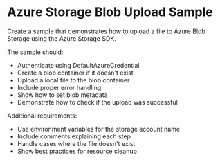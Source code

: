 # Azure Storage Blob Upload Sample

Create a sample that demonstrates how to upload a file to Azure Blob Storage using the Azure Storage SDK.

The sample should:
- Authenticate using DefaultAzureCredential
- Create a blob container if it doesn't exist
- Upload a local file to the blob container
- Include proper error handling
- Show how to set blob metadata
- Demonstrate how to check if the upload was successful

Additional requirements:
- Use environment variables for the storage account name
- Include comments explaining each step
- Handle cases where the file doesn't exist
- Show best practices for resource cleanup
